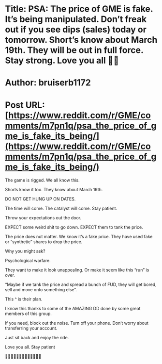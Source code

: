 # Title: PSA: The price of GME is fake. It’s being manipulated. Don’t freak out if you see dips (sales) today or tomorrow. Short’s know about March 19th. They will be out in full force. Stay strong. Love you all 🙌💎
# Author: bruiserb1172
# Post URL: [https://www.reddit.com/r/GME/comments/m7pn1q/psa_the_price_of_gme_is_fake_its_being/](https://www.reddit.com/r/GME/comments/m7pn1q/psa_the_price_of_gme_is_fake_its_being/)


The game is rigged. We all know this. 

Shorts know it too. They know about March 19th. 

DO NOT GET HUNG UP ON DATES.

The time will come. The catalyst will come. Stay patient. 

Throw your expectations out the door. 

EXPECT some weird shit to go down. 
EXPECT them to tank the price.

The price does not matter. We know it’s a fake price. They have used fake or “synthetic” shares to drop the price.

Why you might ask? 

Psychological warfare. 

They want to make it look unappealing. Or make it seem like this “run” is over. 

“Maybe if we tank the price and spread a bunch of FUD, they will get bored, sell and move onto something else”.

This ^ is their plan. 

I know this thanks to some of the AMAZING DD done by some great members of this group.

If you need, block out the noise. Turn off your phone. Don’t worry about transferring your account. 

Just sit back and enjoy the ride. 

Love you all. Stay patient 

🙌🙌🙌💎💎💎🚀🚀🚀🚀🚀🚀🚀